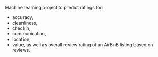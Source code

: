 Machine learning project to predict ratings for:
- accuracy,
- cleanliness,
- checkin,
- communication,
- location,
- value,
as well as overall review rating of an AirBnB listing based on reviews.
